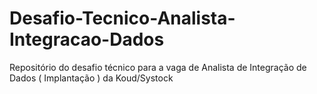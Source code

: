 # Desafio-Tecnico-Analista-Integracao-Dados
Repositório do desafio técnico para a vaga de Analista de Integração de Dados ( Implantação ) da Koud/Systock
